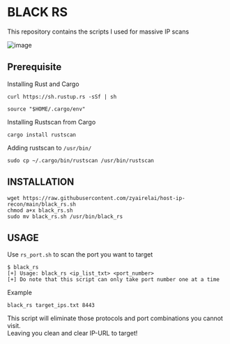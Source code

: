 # BLACK RS
This repository contains the scripts I used for massive IP scans

![image](https://github.com/zyairelai/black-rs/assets/49854907/b3f690c1-8ded-418a-b29e-115d44dc9fa7)


## Prerequisite
Installing Rust and  Cargo
```
curl https://sh.rustup.rs -sSf | sh
```
```
source "$HOME/.cargo/env"
```
Installing Rustscan from Cargo
```
cargo install rustscan
```
Adding rustscan to `/usr/bin/`
```
sudo cp ~/.cargo/bin/rustscan /usr/bin/rustscan
```

## INSTALLATION
```
wget https://raw.githubusercontent.com/zyairelai/host-ip-recon/main/black_rs.sh
chmod a+x black_rs.sh
sudo mv black_rs.sh /usr/bin/black_rs
```

## USAGE 
Use `rs_port.sh` to scan the port you want to target
```
$ black_rs
[+] Usage: black_rs <ip_list_txt> <port_number>
[+] Do note that this script can only take port number one at a time
```
Example
```
black_rs target_ips.txt 8443
```
This script will eliminate those protocols and port combinations you cannot visit.  
Leaving you clean and clear IP-URL to target!
